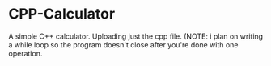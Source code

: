 # CPP-Calculator
A simple C++ calculator. Uploading just the cpp file.
(NOTE: i plan on writing a while loop so the program doesn't close after you're done with one operation.

